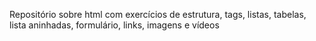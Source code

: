 Repositório sobre html com exercícios de estrutura, tags, listas, tabelas, lista aninhadas, formulário, links, imagens e vídeos